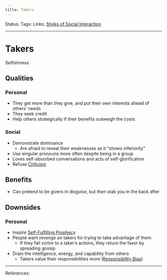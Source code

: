 ```yaml
---
title: Takers
---
```

Status:
Tags:
Links: [Styles of Social Interaction](out/styles-of-social-interaction.md)
___
# Takers
Selfishness
## Qualities
### Personal
- They get more than they give, and put their own interests ahead of others’ needs
- They seek credit
- Help others strategically if their benefits outweigh the costs
### Social
- Demonstrate dominance
	- Are afraid to reveal their weaknesses as it "shows inferiority"
- Use singular pronouns more often despite being in a group
- Loves self-absorbed conversations and acts of self-glorification
- Refuse [Criticism](out/criticism.md)
## Benefits
- Can pretend to be givers in disguise, but then stab you in the back after
## Downsides
### Personal
- Inspire [Self-Fulfilling Prophecy](out/self-fulfilling-prophecy.md)
- People want revenge on takers for trying to take advantage of them
	- If they fall victim to a taker’s actions, they return the favor by spreading gossip
- Drain the intelligence, energy, and capability from others
	- Takers value their responsibilities more ([Responsibility Bias](out/responsibility-bias.md))

___
References: